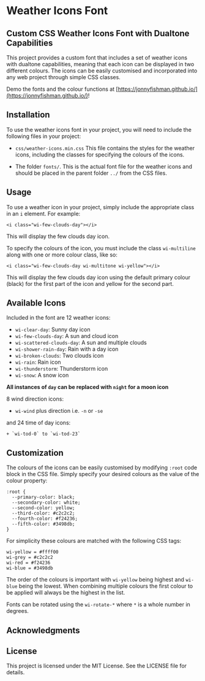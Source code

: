 # Weather Icons Font

## Custom CSS Weather Icons Font with Dualtone Capabilities

This project provides a custom font that includes a set of weather icons with dualtone capabilities, meaning that each icon can be displayed in two different colours. The icons can be easily customised and incorporated into any web project through simple CSS classes.

Demo the fonts and the colour functions at [https://jonnyfishman.github.io/](https://jonnyfishman.github.io/)!

## Installation

To use the weather icons font in your project, you will need to include the following files in your project:

   + `css/weather-icons.min.css` This file contains the styles for the weather icons, including the classes for specifying the colours of the icons.

   + The folder `fonts/`. This is the actual font file for the weather icons and should be placed in the parent folder `../` from the CSS files.

## Usage

To use a weather icon in your project, simply include the appropriate class in an `i` element. For example:

`<i class="wi-few-clouds-day"></i>`

This will display the few clouds day icon.

To specify the colours of the icon, you must include the class `wi-multiline` along with one or more colour class, like so:

`<i class="wi-few-clouds-day wi-multitone wi-yellow"></i>`

This will display the few clouds day icon using the default primary colour (black) for the first part of the icon and yellow for the second part.

## Available Icons

Included in the font are 12 weather icons:

   + `wi-clear-day`: Sunny day icon
   + `wi-few-clouds-day`: A sun and cloud icon
   + `wi-scattered-clouds-day`: A sun and multiple clouds
   + `wi-shower-rain-day`: Rain with a day icon
   + `wi-broken-clouds`: Two clouds icon
   + `wi-rain`: Rain icon
   + `wi-thunderstorm`: Thunderstorm icon
   + `wi-snow`: A snow icon

**All instances of `day` can be replaced with `night` for a moon icon**

8 wind direction icons:

+ `wi-wind` plus direction i.e. `-n` or `-se`

and 24 time of day icons:

    + `wi-tod-0` to `wi-tod-23`

## Customization

The colours of the icons can be easily customised by modifying `:root` code block in the CSS file. Simply specify your desired colours as the value of the colour property:

    :root {
      --primary-color: black;
      --secondary-color: white;
      --second-color: yellow;
      --third-color: #c2c2c2;
      --fourth-color: #f24236;
      --fifth-color: #3498db;
    }

For simplicity these colours are matched with the following CSS tags:

    wi-yellow = #ffff00
    wi-grey = #c2c2c2
    wi-red = #f24236
    wi-blue = #3498db

The order of the colours is important with `wi-yellow` being highest and `wi-blue` being the lowest. When combining multiple colours the first colour to be applied will always be the highest in the list.

Fonts can be rotated using the `wi-rotate-*` where `*` is a whole number in degrees.

## Acknowledgments

## License

This project is licensed under the MIT License. See the LICENSE file for details.
